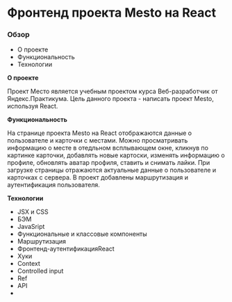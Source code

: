 # Фронтенд проекта Mesto на React

### Обзор

- О проекте
- Функциональность
- Технологии

**О проекте**

Проект Место является учебным проектом курса Веб-разработчик от Яндекс.Практикума. Цель данного проекта - написать проект Mesto, используя React.

**Функциональность**

На странице проекта Mesto на React отображаются данные о пользователе и карточки с местами. Можно просматривать информацию о месте в отедльном всплывающем окне, кликнув по картинке карточки, добавлять новые картоски, изменять информацию о профиле, обновлять аватар профиля, ставить и снимать лайки. При загрузке страницы отражаются актуальные данные о пользователе и карточках с сервера. В проект добавлены маршрутизация и аутентификация пользователя.

**Технологии**

- JSX и CSS
- БЭМ
- JavaSript
- Функциональные и классовые компоненты
- Маршрутизация
- Фронтенд-аутентификацияReact
- Хуки
- Context
- Сontrolled input
- Ref
- API
-
